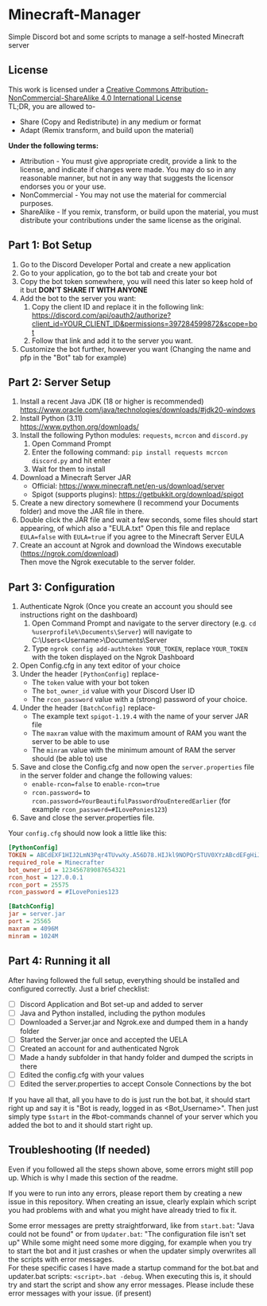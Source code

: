 # Minecraft-Manager
Simple Discord bot and some scripts to manage a self-hosted Minecraft server

## License
This work is licensed under a [Creative Commons Attribution-NonCommercial-ShareAlike 4.0 International License](https://creativecommons.org/licenses/by-nc-sa/4.0/)\
TL;DR, you are allowed to-
 - Share (Copy and Redistribute) in any medium or format
 - Adapt (Remix transform, and build upon the material)

**Under the following terms:**
 - Attribution - You must give appropriate credit, provide a link to the license, and indicate if changes were made. You may do so in any reasonable manner, but not in any way that suggests the licensor endorses you or your use.
 - NonCommercial - You may not use the material for commercial purposes.
 - ShareAlike - If you remix, transform, or build upon the material, you must distribute your contributions under the same license as the original.

## Part 1: Bot Setup
 1. Go to the Discord Developer Portal and create a new application
 2. Go to your application, go to the bot tab and create your bot
 3. Copy the bot token somewhere, you will need this later so keep hold of it but **DON'T SHARE IT WITH ANYONE**
 4. Add the bot to the server you want:
    1. Copy the client ID and replace it in the following link:\
       https://discord.com/api/oauth2/authorize?client_id=YOUR_CLIENT_ID&permissions=397284599872&scope=bot
    2. Follow that link and add it to the server you want.
 5. Customize the bot further, however you want (Changing the name and pfp in the "Bot" tab for example)

## Part 2: Server Setup
 1. Install a recent Java JDK (18 or higher is recommended)\
    https://www.oracle.com/java/technologies/downloads/#jdk20-windows
 2. Install Python (3.11)\
    https://www.python.org/downloads/
 3. Install the following Python modules: `requests`, `mcrcon` and `discord.py`
    1. Open Command Prompt
    2. Enter the following command: ``pip install requests mcrcon discord.py`` and hit enter
    3. Wait for them to install
 4. Download a Minecraft Server JAR
    - Official: https://www.minecraft.net/en-us/download/server
    - Spigot (supports plugins): https://getbukkit.org/download/spigot
 5. Create a new directory somewhere (I recommend your Documents folder) and move the JAR file in there.
 6. Double click the JAR file and wait a few seconds, some files should start appearing, of which also a "EULA.txt"
    Open this file and replace ``EULA=false`` with ``EULA=true`` if you agree to the Minecraft Server EULA
 7. Create an account at Ngrok and download the Windows executable (https://ngrok.com/download) \
    Then move the Ngrok executable to the server folder.

## Part 3: Configuration
 1. Authenticate Ngrok (Once you create an account you should see instructions right on the dashboard)
    1. Open Command Prompt and navigate to the server directory (e.g. ``cd %userprofile%\Documents\Server``) will navigate to C:\Users\<Username>\Documents\Server
    2. Type ``ngrok config add-authtoken YOUR_TOKEN``, replace ``YOUR_TOKEN`` with the token displayed on the Ngrok Dashboard
 2. Open Config.cfg in any text editor of your choice
 3. Under the header ``[PythonConfig]`` replace-
    - The ``token`` value with your bot token
    - The ``bot_owner_id`` value with your Discord User ID
    - The ``rcon_password`` value with a (strong) password of your choice.
 4. Under the header ``[BatchConfig]`` replace-
    - The example text ``spigot-1.19.4`` with the name of your server JAR file
    - The ``maxram`` value with the maximum amount of RAM you want the server to be able to use
    - The ``minram`` value with the minimum amount of RAM the server should (be able to) use
 5. Save and close the Config.cfg and now open the ``server.properties`` file in the server folder and change the following values:
    - ``enable-rcon=false`` to ``enable-rcon=true``
    - ``rcon.password=`` to ``rcon.password=YourBeautifulPasswordYouEnteredEarlier`` (for example ``rcon_password=#ILovePonies123``)
 6. Save and close the server.properties file.

Your ``config.cfg`` should now look a little like this:
```ini
[PythonConfig]
TOKEN = ABCdEXF1HIJ2LmN3Pqr4TUvwXy.A56D78.HIJkl9NOPQrSTUV0XYzABcdEFgHiJkLMNOPWRs
required_role = Minecrafter
bot_owner_id = 123456789087654321
rcon_host = 127.0.0.1
rcon_port = 25575
rcon_password = #ILovePonies123

[BatchConfig]
jar = server.jar
port = 25565
maxram = 4096M
minram = 1024M
```

## Part 4: Running it all
After having followed the full setup, everything should be installed and configured correctly.
Just a brief checklist:
- [ ] Discord Application and Bot set-up and added to server
- [ ] Java and Python installed, including the python modules
- [ ] Downloaded a Server.jar and Ngrok.exe and dumped them in a handy folder
- [ ] Started the Server.jar once and accepted the UELA
- [ ] Created an account for and authenticated Ngrok
- [ ] Made a handy subfolder in that handy folder and dumped the scripts in there
- [ ] Edited the config.cfg with your values
- [ ] Edited the server.properties to accept Console Connections by the bot

If you have all that, all you have to do is just run the bot.bat, it should start right up and say it is "Bot is ready, logged in as <Bot_Username>".
Then just simply type ``$start`` in the #bot-commands channel of your server which you added the bot to and it should start right up.

## Troubleshooting (If needed)
Even if you followed all the steps shown above, some errors might still pop up.
Which is why I made this section of the readme.

If you were to run into any errors, please report them by creating a new issue in this repository.
When creating an issue, clearly explain which script you had problems with and what you might have already tried to fix it.

Some error messages are pretty straightforward, like from ``start.bat``: "Java could not be found" or from ``Updater.bat``: "The configuration file isn't set up" 
While some might need some more digging, for example when you try to start the bot and it just crashes or when the updater simply overwrites all the scripts with error messages.\
For these specific cases I have made a startup command for the bot.bat and updater.bat scripts:
``<script>.bat -debug``. When executing this is, it should try and start the script and show any error messages. Please include these error messages with your issue. (if present)
